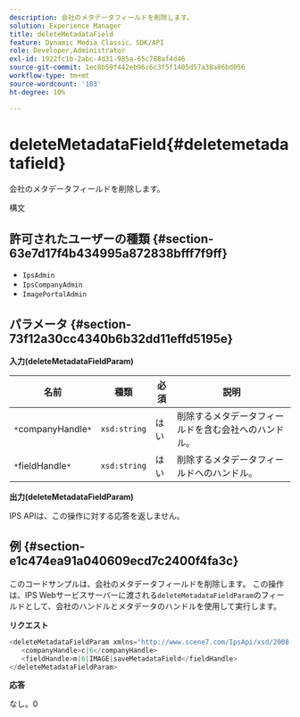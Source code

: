 ```yaml
---
description: 会社のメタデータフィールドを削除します。
solution: Experience Manager
title: deleteMetadataField
feature: Dynamic Media Classic、SDK/API
role: Developer,Administrator
exl-id: 1922fc1b-2abc-4d31-985a-65c788af4d46
source-git-commit: 1ec8b59f442eb96c6c3f5f1405d57a38a86bd056
workflow-type: tm+mt
source-wordcount: '103'
ht-degree: 10%

---
```


# deleteMetadataField{#deletemetadatafield}

会社のメタデータフィールドを削除します。

構文

## 許可されたユーザーの種類 {#section-63e7d17f4b434995a872838bfff7f9ff}

* `IpsAdmin`
* `IpsCompanyAdmin`
* `ImagePortalAdmin`

## パラメータ {#section-73f12a30cc4340b6b32dd11effd5195e}

**入力(deleteMetadataFieldParam)**

| 名前 | 種類 | 必須 | 説明 |
|---|---|---|---|
| `*`companyHandle`*` | `xsd:string` | はい | 削除するメタデータフィールドを含む会社へのハンドル。 |
| `*`fieldHandle`*` | `xsd:string` | はい | 削除するメタデータフィールドへのハンドル。 |

**出力(deleteMetadataFieldParam)**

IPS APIは、この操作に対する応答を返しません。

## 例 {#section-e1c474ea91a040609ecd7c2400f4fa3c}

このコードサンプルは、会社のメタデータフィールドを削除します。 この操作は、IPS Webサービスサーバーに渡される`deleteMetadataFieldParam`のフィールドとして、会社のハンドルとメタデータのハンドルを使用して実行します。

**リクエスト**

```java
<deleteMetadataFieldParam xmlns="http://www.scene7.com/IpsApi/xsd/2008-01-15">
   <companyHandle>c|6</companyHandle>
   <fieldHandle>m|6|IMAGE|saveMetadataField</fieldHandle>
</deleteMetadataFieldParam>
```

**応答**

なし。0
